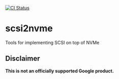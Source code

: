 [![CI Status](https://github.com/googleinterns/scsi2nvme/workflows/CI/badge.svg?branch=master)](https://github.com/googleinterns/scsi2nvme/actions?query=branch%3Amaster)

# scsi2nvme

Tools for implementing SCSI on top of NVMe

## Disclaimer

**This is not an officially supported Google product.**
